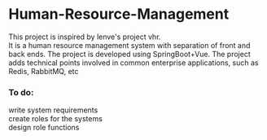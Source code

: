 # Human-Resource-Management
This project is inspired by lenve's project vhr.  
It is a human resource management system with separation of front and back ends. The project is developed using SpringBoot+Vue. The project adds technical points involved in common enterprise applications, such as Redis, RabbitMQ, etc

### To do:
write system requirements  
create roles for the systems  
design role functions
